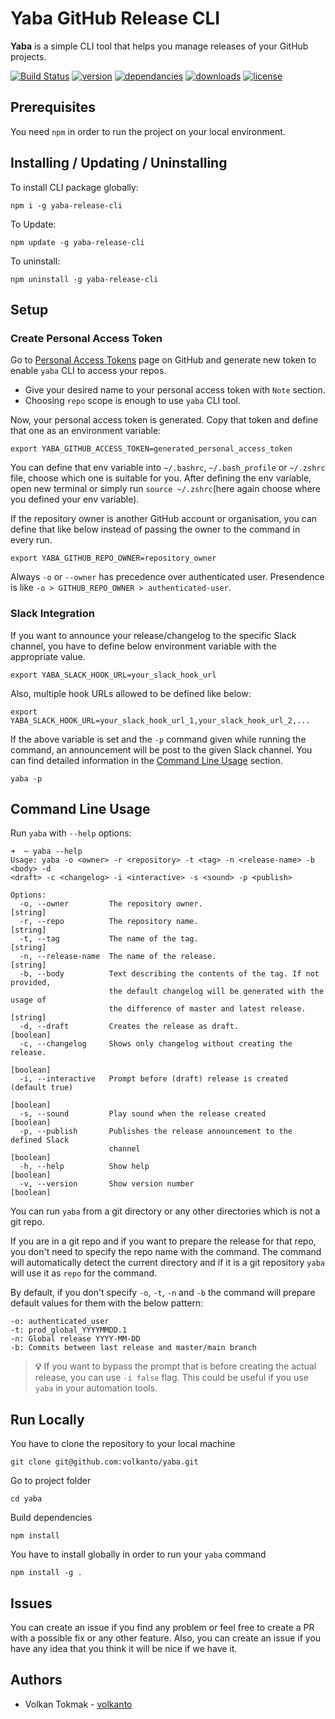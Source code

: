 # Yaba GitHub Release CLI 

**Yaba** is a simple CLI tool that helps you manage releases of your GitHub projects.

[![Build Status](https://img.shields.io/github/workflow/status/volkanto/yaba/CodeQL?style=flat-square&color=%23007a1f)](https://github.com/volkanto/yaba/actions)
[![version](https://img.shields.io/npm/v/yaba-release-cli.svg?style=flat-square)](https://npmjs.org/yaba-release-cli)
[![dependancies](https://img.shields.io/librariesio/release/npm/yaba-release-cli?color=%23007a1f&style=flat-square)](https://libraries.io/npm/yaba-release-cli)
[![downloads](https://img.shields.io/npm/dm/yaba-release-cli?style=flat-square&color=%23007a1f)](https://npmcharts.com/compare/yaba-release-cli)
[![license](https://img.shields.io/npm/l/yaba-release-cli?color=%23007a1f&style=flat-square)](https://github.com//volkanto/blob/master/LICENSE)

## Prerequisites

You need `npm` in order to run the project on your local environment.

## Installing / Updating / Uninstalling

To install CLI package globally:

```shell
npm i -g yaba-release-cli
```

To Update:

```shell
npm update -g yaba-release-cli
```

To uninstall:

```shell
npm uninstall -g yaba-release-cli
```

## Setup

### Create Personal Access Token

Go to [Personal Access Tokens](https://github.com/settings/tokens) page on GitHub and generate new token to
enable `yaba` CLI to access your repos.

* Give your desired name to your personal access token with `Note` section.
* Choosing `repo` scope is enough to use `yaba` CLI tool.

Now, your personal access token is generated. Copy that token and define that one as an environment variable:

```shell
export YABA_GITHUB_ACCESS_TOKEN=generated_personal_access_token
```

You can define that env variable into `~/.bashrc`, `~/.bash_profile` or `~/.zshrc` file, choose which one is suitable
for you. After defining the env variable, open new terminal or simply run `source ~/.zshrc`(here again choose where you
defined your env variable).

If the repository owner is another GitHub account or organisation, you can define that like below instead of passing the
owner to the command in every run.

```shell
export YABA_GITHUB_REPO_OWNER=repository_owner
```

Always `-o` or `--owner` has precedence over authenticated user. Presendence is
like `-o > GITHUB_REPO_OWNER > authenticated-user`.

### Slack Integration

If you want to announce your release/changelog to the specific Slack channel, you have to define below environment
variable with the appropriate value.

```shell
export YABA_SLACK_HOOK_URL=your_slack_hook_url
```

Also, multiple hook URLs allowed to be defined like below:

```shell
export YABA_SLACK_HOOK_URL=your_slack_hook_url_1,your_slack_hook_url_2,...
```

If the above variable is set and the `-p` command given while running the command, an announcement will be post to the
given Slack channel. You can find detailed information in the [Command Line Usage](#command-line-usage) section.

```shell
yaba -p
```

## Command Line Usage

Run `yaba` with `--help` options:

```shell
➜  ~ yaba --help
Usage: yaba -o <owner> -r <repository> -t <tag> -n <release-name> -b <body> -d
<draft> -c <changelog> -i <interactive> -s <sound> -p <publish>

Options:
  -o, --owner         The repository owner.                             [string]
  -r, --repo          The repository name.                              [string]
  -t, --tag           The name of the tag.                              [string]
  -n, --release-name  The name of the release.                          [string]
  -b, --body          Text describing the contents of the tag. If not provided,
                      the default changelog will be generated with the usage of
                      the difference of master and latest release.      [string]
  -d, --draft         Creates the release as draft.                    [boolean]
  -c, --changelog     Shows only changelog without creating the release.
                                                                       [boolean]
  -i, --interactive   Prompt before (draft) release is created (default true)
                                                                       [boolean]
  -s, --sound         Play sound when the release created              [boolean]
  -p, --publish       Publishes the release announcement to the defined Slack
                      channel                                          [boolean]
  -h, --help          Show help                                        [boolean]
  -v, --version       Show version number                              [boolean]
```

You can run `yaba` from a git directory or any other directories which is not a git repo.

If you are in a git repo and if you want to prepare the release for that repo, you don't need to specify the repo name
with the command. The command will automatically detect the current directory and if it is a git repository `yaba` will
use it as `repo` for the command.

By default, if you don't specify `-o`, `-t`, `-n` and `-b` the command will prepare default values for them with the
below pattern:

```text
-o: authenticated_user
-t: prod_global_YYYYMMDD.1
-n: Global release YYYY-MM-DD
-b: Commits between last release and master/main branch
```

> **:bulb:** If you want to bypass the prompt that is before creating the actual release,
> you can use `-i false` flag. This could be useful if you use `yaba` in your automation tools.

## Run Locally

You have to clone the repository to your local machine

```shell
git clone git@github.com:volkanto/yaba.git
```

Go to project folder

```shell
cd yaba
```

Build dependencies

```shell
npm install
```

You have to install globally in order to run your `yaba` command

```shell
npm install -g .
```

## Issues

You can create an issue if you find any problem or feel free to create a PR with a possible fix or any other feature.
Also, you can create an issue if you have any idea that you think it will be nice if we have it.

## Authors

* Volkan Tokmak - [volkanto](https://github.com/volkanto)
